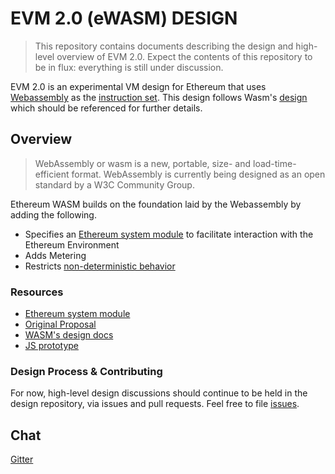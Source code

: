 # EVM 2.0 (eWASM) DESIGN 

> This repository contains documents describing the design and high-level overview of EVM 2.0. Expect the contents of this repository to be in flux: everything is still under discussion.

EVM 2.0 is an experimental VM design for Ethereum that uses [Webassembly](https://github.com/WebAssembly/design) as the [instruction set](https://en.wikipedia.org/wiki/Instruction_set). This design follows Wasm's [design](https://github.com/WebAssembly/design) which should be referenced for further details.

## Overview

> WebAssembly or wasm is a new, portable, size- and load-time-efficient format. WebAssembly is currently being designed as an open standard by a W3C Community Group.

Ethereum WASM builds on the foundation laid by the Webassembly by adding the following.

* Specifies an [Ethereum system module](https://github.com/ethereum/evm2.0-design/blob/master/eth_interface.md) to facilitate interaction with the Ethereum Environment
* Adds Metering
* Restricts [non-deterministic behavior](https://github.com/WebAssembly/design/blob/master/Nondeterminism.md)

### Resources

* [Ethereum system module](./eth_interface.md)
* [Original Proposal](https://github.com/ethereum/EIPs/issues/48)
* [WASM's design docs](https://github.com/WebAssembly/design)
* [JS prototype](./js-prototype)

### Design Process & Contributing
For now, high-level design discussions should continue to be held in the design repository, via issues and pull requests. Feel free to file [issues](https://github.com/ethereum/ewasm-design/issues).

## Chat
[Gitter](https://gitter.im/ethereum/ewasm-design)
